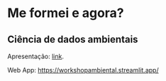 # Me formei e agora?
## Ciência de dados ambientais

Apresentação: [link](https://www.canva.com/design/DAF2qtCnZLY/fNYFaYEK7_B987MA5WvyzQ/edit?utm_content=DAF2qtCnZLY&utm_campaign=designshare&utm_medium=link2&utm_source=sharebutton).

Web App:
https://workshopambiental.streamlit.app/